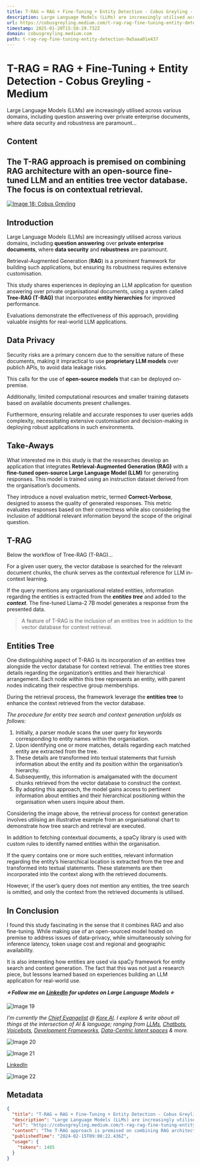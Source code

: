 ```yaml
---
title: T-RAG = RAG + Fine-Tuning + Entity Detection - Cobus Greyling - Medium
description: Large Language Models (LLMs) are increasingly utilised across various domains, including question answering over private enterprise documents, where data security and robustness are paramount…
url: https://cobusgreyling.medium.com/t-rag-rag-fine-tuning-entity-detection-9a5aaa01e437
timestamp: 2025-01-20T15:58:29.732Z
domain: cobusgreyling.medium.com
path: t-rag-rag-fine-tuning-entity-detection-9a5aaa01e437
---
```


# T-RAG = RAG + Fine-Tuning + Entity Detection - Cobus Greyling - Medium


Large Language Models (LLMs) are increasingly utilised across various domains, including question answering over private enterprise documents, where data security and robustness are paramount…


## Content

The T-RAG approach is premised on combining RAG architecture with an open-source fine-tuned LLM and an entities tree vector database. The focus is on contextual retrieval.
---------------------------------------------------------------------------------------------------------------------------------------------------------------------------

[![Image 18: Cobus Greyling](https://miro.medium.com/v2/resize:fill:88:88/1*nzfAEuujMN0s-aK6R7RcNg.jpeg)](https://cobusgreyling.medium.com/?source=post_page---byline--9a5aaa01e437--------------------------------)

Introduction
------------

Large Language Models (LLMs) are increasingly utilised across various domains, including **question answering** over **private enterprise documents**, where **data security** and **robustness** are paramount.

Retrieval-Augmented Generation (**RAG**) is a prominent framework for building such applications, but ensuring its robustness requires extensive customisation.

This study shares experiences in deploying an LLM application for question answering over private organisational documents, using a system called **Tree-RAG (T-RAG)** that incorporates **entity hierarchies** for improved performance.

Evaluations demonstrate the effectiveness of this approach, providing valuable insights for real-world LLM applications.

Data Privacy
------------

Security risks are a primary concern due to the sensitive nature of these documents, making it impractical to use **proprietary LLM models** over publich APIs, to avoid data leakage risks.

This calls for the use of **open-source models** that can be deployed on-premise.

Additionally, limited computational resources and smaller training datasets based on available documents present challenges.

Furthermore, ensuring reliable and accurate responses to user queries adds complexity, necessitating extensive customisation and decision-making in deploying robust applications in such environments.

Take-Aways
----------

What interested me in this study is that the researches develop an application that integrates **Retrieval-Augmented Generation (RAG)** with a **fine-tuned open-source Large Language Model (LLM)** for generating responses. This model is trained using an instruction dataset derived from the organisation’s documents.

They introduce a novel evaluation metric, termed **Correct-Verbose**, designed to assess the quality of generated responses. This metric evaluates responses based on their correctness while also considering the inclusion of additional relevant information beyond the scope of the original question.

T-RAG
-----

Below the workflow of Tree-RAG (T-RAG)…

For a given user query, the vector database is searched for the relevant document chunks, the chunk serves as the contextual reference for LLM in-context learning.

If the query mentions any organisational related entities, information regarding the entities is extracted from the **_entities tree_** and added to the **_context_**. The fine-tuned Llama-2 7B model generates a response from the presented data.

> A feature of T-RAG is the inclusion of an entities tree in addition to the vector database for context retrieval.

Entities Tree
-------------

One distinguishing aspect of T-RAG is its incorporation of an entities tree alongside the vector database for context retrieval. The entities tree stores details regarding the organization’s entities and their hierarchical arrangement. Each node within this tree represents an entity, with parent nodes indicating their respective group memberships.

During the retrieval process, the framework leverage the **entities tree** to enhance the context retrieved from the vector database.

_The procedure for entity tree search and context generation unfolds as follows:_

1.  Initially, a parser module scans the user query for keywords corresponding to entity names within the organisation.
2.  Upon identifying one or more matches, details regarding each matched entity are extracted from the tree.
3.  These details are transformed into textual statements that furnish information about the entity and its position within the organisation’s hierarchy.
4.  Subsequently, this information is amalgamated with the document chunks retrieved from the vector database to construct the context.
5.  By adopting this approach, the model gains access to pertinent information about entities and their hierarchical positioning within the organisation when users inquire about them.

Considering the image above, the retrieval process for context generation involves utilising an illustrative example from an organisational chart to demonstrate how tree search and retrieval are executed.

In addition to fetching contextual documents, a spaCy library is used with custom rules to identify named entities within the organisation.

If the query contains one or more such entities, relevant information regarding the entity’s hierarchical location is extracted from the tree and transformed into textual statements. These statements are then incorporated into the context along with the retrieved documents.

However, if the user’s query does not mention any entities, the tree search is omitted, and only the context from the retrieved documents is utilised.

In Conclusion
-------------

I found this study fascinating in the sense that it combines RAG and also fine-tuning. While making use of an open-sourced model hosted on premise to address issues of data-privacy, while simultaneously solving for inference latency, token usage cost and regional and geographic availability.

It is also interesting how entities are used via spaCy framework for entity search and context generation. The fact that this was not just a research piece, but lessons learned based on experiences building an LLM application for real-world use.

**_⭐️ Follow me on_** [**_LinkedIn_**](https://www.linkedin.com/in/cobusgreyling/) **_for updates on Large Language Models ⭐️_**

![Image 19](https://miro.medium.com/v2/resize:fit:700/0*4fhM_IeU0f1_HTOF.png)

_I’m currently the_ [_Chief Evangelist_](https://www.linkedin.com/in/cobusgreyling) _@_ [_Kore AI_](https://blog.kore.ai/)_. I explore & write about all things at the intersection of AI & language; ranging from_ [_LLMs_](https://cobusgreyling.medium.com/the-large-language-model-landscape-9da7ee17710b)_,_ [_Chatbots_](https://cobusgreyling.medium.com/the-five-categories-of-conversational-ai-f2410beeaf2f)_,_ [_Voicebots_](https://cobusgreyling.medium.com/three-key-voicebot-design-considerations-7bf25444dfec)_,_ [_Development Frameworks_](https://cobusgreyling.medium.com/emerging-large-language-model-llm-application-architecture-cba0e7862037)_,_ [_Data-Centric latent spaces_](https://cobusgreyling.medium.com/testing-complex-utterances-with-the-co-here-humanfirst-integration-145ab4eedd84) _& more._

![Image 20](https://miro.medium.com/v2/resize:fit:700/0*VsJ7ciiPu_1PCKbr.png)

![Image 21](https://miro.medium.com/v2/resize:fit:370/0*D2Tlw5Y5diPHEcJD.jpeg)

[LinkedIn](https://www.linkedin.com/in/cobusgreyling)

![Image 22](https://miro.medium.com/v2/resize:fit:700/0*3a27sfPh-8JrafRt.png)

## Metadata

```json
{
  "title": "T-RAG = RAG + Fine-Tuning + Entity Detection - Cobus Greyling - Medium",
  "description": "Large Language Models (LLMs) are increasingly utilised across various domains, including question answering over private enterprise documents, where data security and robustness are paramount…",
  "url": "https://cobusgreyling.medium.com/t-rag-rag-fine-tuning-entity-detection-9a5aaa01e437",
  "content": "The T-RAG approach is premised on combining RAG architecture with an open-source fine-tuned LLM and an entities tree vector database. The focus is on contextual retrieval.\n---------------------------------------------------------------------------------------------------------------------------------------------------------------------------\n\n[![Image 18: Cobus Greyling](https://miro.medium.com/v2/resize:fill:88:88/1*nzfAEuujMN0s-aK6R7RcNg.jpeg)](https://cobusgreyling.medium.com/?source=post_page---byline--9a5aaa01e437--------------------------------)\n\nIntroduction\n------------\n\nLarge Language Models (LLMs) are increasingly utilised across various domains, including **question answering** over **private enterprise documents**, where **data security** and **robustness** are paramount.\n\nRetrieval-Augmented Generation (**RAG**) is a prominent framework for building such applications, but ensuring its robustness requires extensive customisation.\n\nThis study shares experiences in deploying an LLM application for question answering over private organisational documents, using a system called **Tree-RAG (T-RAG)** that incorporates **entity hierarchies** for improved performance.\n\nEvaluations demonstrate the effectiveness of this approach, providing valuable insights for real-world LLM applications.\n\nData Privacy\n------------\n\nSecurity risks are a primary concern due to the sensitive nature of these documents, making it impractical to use **proprietary LLM models** over publich APIs, to avoid data leakage risks.\n\nThis calls for the use of **open-source models** that can be deployed on-premise.\n\nAdditionally, limited computational resources and smaller training datasets based on available documents present challenges.\n\nFurthermore, ensuring reliable and accurate responses to user queries adds complexity, necessitating extensive customisation and decision-making in deploying robust applications in such environments.\n\nTake-Aways\n----------\n\nWhat interested me in this study is that the researches develop an application that integrates **Retrieval-Augmented Generation (RAG)** with a **fine-tuned open-source Large Language Model (LLM)** for generating responses. This model is trained using an instruction dataset derived from the organisation’s documents.\n\nThey introduce a novel evaluation metric, termed **Correct-Verbose**, designed to assess the quality of generated responses. This metric evaluates responses based on their correctness while also considering the inclusion of additional relevant information beyond the scope of the original question.\n\nT-RAG\n-----\n\nBelow the workflow of Tree-RAG (T-RAG)…\n\nFor a given user query, the vector database is searched for the relevant document chunks, the chunk serves as the contextual reference for LLM in-context learning.\n\nIf the query mentions any organisational related entities, information regarding the entities is extracted from the **_entities tree_** and added to the **_context_**. The fine-tuned Llama-2 7B model generates a response from the presented data.\n\n> A feature of T-RAG is the inclusion of an entities tree in addition to the vector database for context retrieval.\n\nEntities Tree\n-------------\n\nOne distinguishing aspect of T-RAG is its incorporation of an entities tree alongside the vector database for context retrieval. The entities tree stores details regarding the organization’s entities and their hierarchical arrangement. Each node within this tree represents an entity, with parent nodes indicating their respective group memberships.\n\nDuring the retrieval process, the framework leverage the **entities tree** to enhance the context retrieved from the vector database.\n\n_The procedure for entity tree search and context generation unfolds as follows:_\n\n1.  Initially, a parser module scans the user query for keywords corresponding to entity names within the organisation.\n2.  Upon identifying one or more matches, details regarding each matched entity are extracted from the tree.\n3.  These details are transformed into textual statements that furnish information about the entity and its position within the organisation’s hierarchy.\n4.  Subsequently, this information is amalgamated with the document chunks retrieved from the vector database to construct the context.\n5.  By adopting this approach, the model gains access to pertinent information about entities and their hierarchical positioning within the organisation when users inquire about them.\n\nConsidering the image above, the retrieval process for context generation involves utilising an illustrative example from an organisational chart to demonstrate how tree search and retrieval are executed.\n\nIn addition to fetching contextual documents, a spaCy library is used with custom rules to identify named entities within the organisation.\n\nIf the query contains one or more such entities, relevant information regarding the entity’s hierarchical location is extracted from the tree and transformed into textual statements. These statements are then incorporated into the context along with the retrieved documents.\n\nHowever, if the user’s query does not mention any entities, the tree search is omitted, and only the context from the retrieved documents is utilised.\n\nIn Conclusion\n-------------\n\nI found this study fascinating in the sense that it combines RAG and also fine-tuning. While making use of an open-sourced model hosted on premise to address issues of data-privacy, while simultaneously solving for inference latency, token usage cost and regional and geographic availability.\n\nIt is also interesting how entities are used via spaCy framework for entity search and context generation. The fact that this was not just a research piece, but lessons learned based on experiences building an LLM application for real-world use.\n\n**_⭐️ Follow me on_** [**_LinkedIn_**](https://www.linkedin.com/in/cobusgreyling/) **_for updates on Large Language Models ⭐️_**\n\n![Image 19](https://miro.medium.com/v2/resize:fit:700/0*4fhM_IeU0f1_HTOF.png)\n\n_I’m currently the_ [_Chief Evangelist_](https://www.linkedin.com/in/cobusgreyling) _@_ [_Kore AI_](https://blog.kore.ai/)_. I explore & write about all things at the intersection of AI & language; ranging from_ [_LLMs_](https://cobusgreyling.medium.com/the-large-language-model-landscape-9da7ee17710b)_,_ [_Chatbots_](https://cobusgreyling.medium.com/the-five-categories-of-conversational-ai-f2410beeaf2f)_,_ [_Voicebots_](https://cobusgreyling.medium.com/three-key-voicebot-design-considerations-7bf25444dfec)_,_ [_Development Frameworks_](https://cobusgreyling.medium.com/emerging-large-language-model-llm-application-architecture-cba0e7862037)_,_ [_Data-Centric latent spaces_](https://cobusgreyling.medium.com/testing-complex-utterances-with-the-co-here-humanfirst-integration-145ab4eedd84) _& more._\n\n![Image 20](https://miro.medium.com/v2/resize:fit:700/0*VsJ7ciiPu_1PCKbr.png)\n\n![Image 21](https://miro.medium.com/v2/resize:fit:370/0*D2Tlw5Y5diPHEcJD.jpeg)\n\n[LinkedIn](https://www.linkedin.com/in/cobusgreyling)\n\n![Image 22](https://miro.medium.com/v2/resize:fit:700/0*3a27sfPh-8JrafRt.png)",
  "publishedTime": "2024-02-15T09:08:22.436Z",
  "usage": {
    "tokens": 1485
  }
}
```
